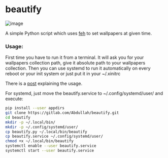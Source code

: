 # beautify

![image](https://user-images.githubusercontent.com/42554663/84741013-d380ae80-afc7-11ea-8eb5-0cf57162eab5.png)

A simple Python script which uses [feh](https://github.com/derf/feh) to set wallpapers at given time.

### Usage:

First time you have to run it from a terminal. It will ask you for your wallpapers collection path, give it absolute path to your wallpapers collection. Then you can use systemd to run it automatically on every reboot or your init system or just put it 
in your ~/.xinitrc

There is a [post](https://abdullah.today/wallpaper-automation/) explaining the
usage.

For systemd, just move the beautify.service to ~/.config/systemd/user/ and execute:

```bash
pip install --user appdirs
git clone https://gitlab.com/Abdullah/beautify.git
cd beautify
mkdir -p ~/.local/bin/
mkdir -p ~/.config/systemd/user/
cp beautify.py ~/.local/bin/beautify
cp beautify.service ~/.config/systemd/user/
chmod +x ~/.local/bin/beautify
systemctl enable --user beautify.service
systemctl start --user beautify.service
```


